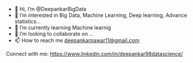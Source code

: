 - 👋 Hi, I’m @DeepankarBigData
- 👀 I’m interested in Big Data, Machine Learning, Deep learning, Advance statistics...
- 🌱 I’m currently learning Machine learnig
- 💞️ I’m looking to collaborate on ...
- 📫 How to reach me deepankarpawar11@gmail.com

Connect with me:
https://www.linkedin.com/in/deepankar98datascience/

